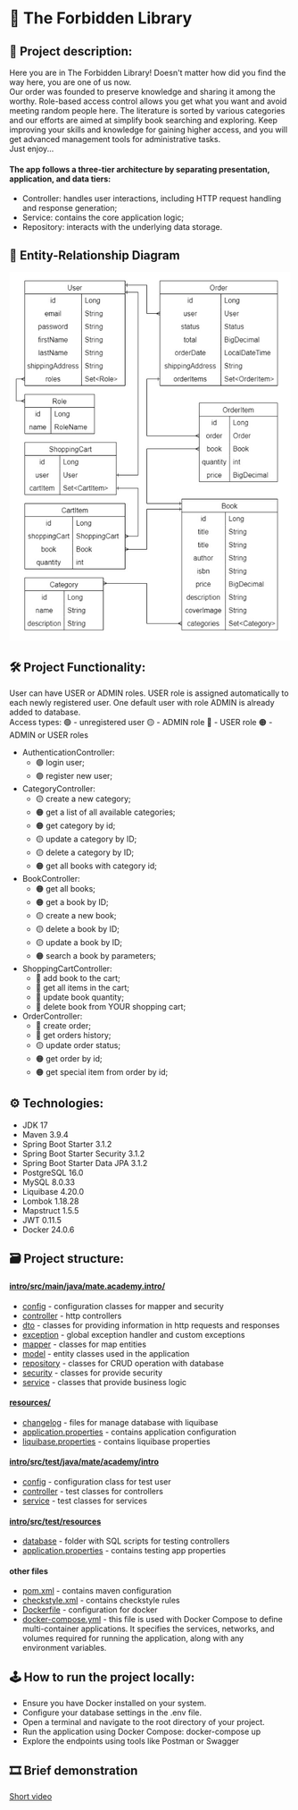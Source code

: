 #  🏰 The Forbidden Library

## 📜 Project description:

Here you are in The Forbidden Library! Doesn't matter how did you find the way here, you are one of us now. <br />
Our order was founded to preserve knowledge and sharing it among the worthy. Role-based access control allows you get what you want and avoid meeting random people here. 
The literature is sorted by various categories and our efforts are aimed at simplify book searching and exploring. 
Keep improving your skills and knowledge for gaining higher access, and you will get advanced management tools for administrative tasks. <br />
Just enjoy...

#### The app follows a three-tier architecture by separating presentation, application, and data tiers:

* Controller: handles user interactions, including HTTP request handling and response generation; 
* Service: contains the core application logic;
* Repository: interacts with the underlying data storage.

## 🔗 Entity-Relationship Diagram

![](images/er_diagram.jpg)

## 🛠️ Project Functionality:

User can have USER or ADMIN roles. USER role is assigned automatically to each newly registered user. One default user with role ADMIN is already added to database. <br />
Access types: 🟢 - unregistered user 🟡 - ADMIN role 🔴 - USER role 🟠 - ADMIN or USER roles
* AuthenticationController:
    * 🟢 login user;
    * 🟢 register new user;
* CategoryController:
  * 🟡 create a new category;
  * 🟠 get a list of all available categories;
  * 🟠 get category by id;
  * 🟡 update a category by ID;
  * 🟡 delete a category by ID;
  * 🟠 get all books with category id;
* BookController:
  * 🟠 get all books;
  * 🟠 get a book by ID;
  * 🟡 create a new book;
  * 🟡 delete a book by ID;
  * 🟡 update a book by ID;
  * 🟠 search a book by parameters;
* ShoppingCartController:
  * 🔴 add book to the cart;
  * 🔴 get all items in the cart;
  * 🔴 update book quantity;
  * 🔴 delete book from YOUR shopping cart;
* OrderController:
  * 🔴 create order;
  * 🔴 get orders history;
  * 🟡 update order status;
  * 🟠 get order by id;
  * 🟠 get special item from order by id;
  
## ⚙️ Technologies:

* JDK 17
* Maven 3.9.4
* Spring Boot Starter 3.1.2
* Spring Boot Starter Security 3.1.2
* Spring Boot Starter Data JPA 3.1.2
* PostgreSQL 16.0
* MySQL 8.0.33
* Liquibase 4.20.0
* Lombok 1.18.28
* Mapstruct 1.5.5
* JWT 0.11.5
* Docker 24.0.6

## 🗃️ Project structure:

#### [intro/src/main/java/mate.academy.intro/](src/main/java/mate/academy/intro)
* [config](src/main/java/mate/academy/intro/config) - configuration classes for mapper and security
* [controller](src/main/java/mate/academy/intro/controller) - http controllers
* [dto](src/main/java/mate/academy/intro/dto) - classes for providing information in http requests and responses
* [exception](src/main/java/mate/academy/intro/exception) - global exception handler and custom exceptions
* [mapper](src/main/java/mate/academy/intro/mapper) - classes for map entities
* [model](src/main/java/mate/academy/intro/model) - entity classes used in the application
* [repository](src/main/java/mate/academy/intro/repository) - classes for CRUD operation with database
* [security](src/main/java/mate/academy/intro/security) - classes for provide security
* [service](src/main/java/mate/academy/intro/service) - classes that provide business logic

#### [resources/](src/main/resources)
* [changelog](src/main/resources) - files for manage database with liquibase
* [application.properties](src/main/resources) - contains application configuration
* [liquibase.properties](src/main/resources) - contains liquibase properties

#### [intro/src/test/java/mate/academy/intro](src/test/java/mate/academy/intro)
* [config](src/test/java/mate/academy/intro/config) - configuration class for test user
* [controller](src/test/java/mate/academy/intro/controller) - test classes for controllers
* [service](src/test/java/mate/academy/intro/service) - test classes for services

#### [intro/src/test/resources](src/test/resources)
* [database](src/test/resources/database) - folder with SQL scripts for testing controllers
* [application.properties](src/test/resources/application.properties) - contains testing app properties 

#### other files
* [pom.xml](pom.xml) - contains maven configuration
* [checkstyle.xml](checkstyle.xml) - contains checkstyle rules
* [Dockerfile](Dockerfile) - configuration for docker
* [docker-compose.yml](docker-compose.yaml) - this file is used with Docker Compose to define multi-container applications. It specifies the services, networks, and volumes required for running the application, along with any environment variables.

## 🕹️ How to run the project locally:
* Ensure you have Docker installed on your system.
* Configure your database settings in the .env file.
* Open a terminal and navigate to the root directory of your project.
* Run the application using Docker Compose: docker-compose up
* Explore the endpoints using tools like Postman or Swagger

## 🎞️ Brief demonstration
[Short video](images/brief_demo.mp4)